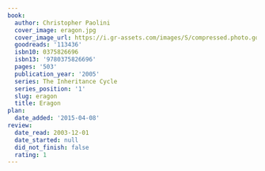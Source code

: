 ```yaml
---
book:
  author: Christopher Paolini
  cover_image: eragon.jpg
  cover_image_url: https://i.gr-assets.com/images/S/compressed.photo.goodreads.com/books/1366212852l/113436._SX98_.jpg
  goodreads: '113436'
  isbn10: 0375826696
  isbn13: '9780375826696'
  pages: '503'
  publication_year: '2005'
  series: The Inheritance Cycle
  series_position: '1'
  slug: eragon
  title: Eragon
plan:
  date_added: '2015-04-08'
review:
  date_read: 2003-12-01
  date_started: null
  did_not_finish: false
  rating: 1
---
```

